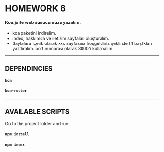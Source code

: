 # HOMEWORK 6
#### Koa.js ile web sunucumuzu yazalım.


- koa paketini indirelim.
- index, hakkimda ve iletisim sayfaları oluşturalım.
- Sayfalara içerik olarak xxx sayfasına hoşgeldiniz şeklinde h1 başlıkları yazdıralım.
port numarası olarak 3000'i kullanalım.

---
## DEPENDINCIES

#### `koa`
#### `koa-router`
---
## AVAILABLE SCRIPTS
Go to the project folder and run:
#### `npm install`
#### `npm index`

